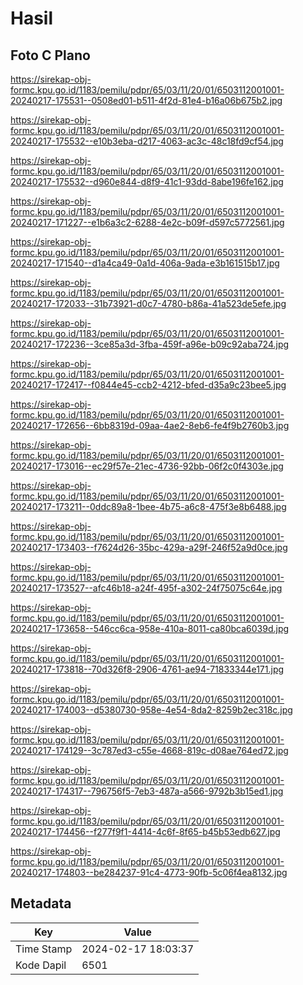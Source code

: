 # Hasil

## Foto C Plano

https://sirekap-obj-formc.kpu.go.id/1183/pemilu/pdpr/65/03/11/20/01/6503112001001-20240217-175531--0508ed01-b511-4f2d-81e4-b16a06b675b2.jpg

https://sirekap-obj-formc.kpu.go.id/1183/pemilu/pdpr/65/03/11/20/01/6503112001001-20240217-175532--e10b3eba-d217-4063-ac3c-48c18fd9cf54.jpg

https://sirekap-obj-formc.kpu.go.id/1183/pemilu/pdpr/65/03/11/20/01/6503112001001-20240217-175532--d960e844-d8f9-41c1-93dd-8abe196fe162.jpg

https://sirekap-obj-formc.kpu.go.id/1183/pemilu/pdpr/65/03/11/20/01/6503112001001-20240217-171227--e1b6a3c2-6288-4e2c-b09f-d597c5772561.jpg

https://sirekap-obj-formc.kpu.go.id/1183/pemilu/pdpr/65/03/11/20/01/6503112001001-20240217-171540--d1a4ca49-0a1d-406a-9ada-e3b161515b17.jpg

https://sirekap-obj-formc.kpu.go.id/1183/pemilu/pdpr/65/03/11/20/01/6503112001001-20240217-172033--31b73921-d0c7-4780-b86a-41a523de5efe.jpg

https://sirekap-obj-formc.kpu.go.id/1183/pemilu/pdpr/65/03/11/20/01/6503112001001-20240217-172236--3ce85a3d-3fba-459f-a96e-b09c92aba724.jpg

https://sirekap-obj-formc.kpu.go.id/1183/pemilu/pdpr/65/03/11/20/01/6503112001001-20240217-172417--f0844e45-ccb2-4212-bfed-d35a9c23bee5.jpg

https://sirekap-obj-formc.kpu.go.id/1183/pemilu/pdpr/65/03/11/20/01/6503112001001-20240217-172656--6bb8319d-09aa-4ae2-8eb6-fe4f9b2760b3.jpg

https://sirekap-obj-formc.kpu.go.id/1183/pemilu/pdpr/65/03/11/20/01/6503112001001-20240217-173016--ec29f57e-21ec-4736-92bb-06f2c0f4303e.jpg

https://sirekap-obj-formc.kpu.go.id/1183/pemilu/pdpr/65/03/11/20/01/6503112001001-20240217-173211--0ddc89a8-1bee-4b75-a6c8-475f3e8b6488.jpg

https://sirekap-obj-formc.kpu.go.id/1183/pemilu/pdpr/65/03/11/20/01/6503112001001-20240217-173403--f7624d26-35bc-429a-a29f-246f52a9d0ce.jpg

https://sirekap-obj-formc.kpu.go.id/1183/pemilu/pdpr/65/03/11/20/01/6503112001001-20240217-173527--afc46b18-a24f-495f-a302-24f75075c64e.jpg

https://sirekap-obj-formc.kpu.go.id/1183/pemilu/pdpr/65/03/11/20/01/6503112001001-20240217-173658--546cc6ca-958e-410a-8011-ca80bca6039d.jpg

https://sirekap-obj-formc.kpu.go.id/1183/pemilu/pdpr/65/03/11/20/01/6503112001001-20240217-173818--70d326f8-2906-4761-ae94-71833344e171.jpg

https://sirekap-obj-formc.kpu.go.id/1183/pemilu/pdpr/65/03/11/20/01/6503112001001-20240217-174003--d5380730-958e-4e54-8da2-8259b2ec318c.jpg

https://sirekap-obj-formc.kpu.go.id/1183/pemilu/pdpr/65/03/11/20/01/6503112001001-20240217-174129--3c787ed3-c55e-4668-819c-d08ae764ed72.jpg

https://sirekap-obj-formc.kpu.go.id/1183/pemilu/pdpr/65/03/11/20/01/6503112001001-20240217-174317--796756f5-7eb3-487a-a566-9792b3b15ed1.jpg

https://sirekap-obj-formc.kpu.go.id/1183/pemilu/pdpr/65/03/11/20/01/6503112001001-20240217-174456--f277f9f1-4414-4c6f-8f65-b45b53edb627.jpg

https://sirekap-obj-formc.kpu.go.id/1183/pemilu/pdpr/65/03/11/20/01/6503112001001-20240217-174803--be284237-91c4-4773-90fb-5c06f4ea8132.jpg


## Metadata

| Key        | Value               |
| ---------- | ------------------- |
| Time Stamp | 2024-02-17 18:03:37 |
| Kode Dapil | 6501                |




